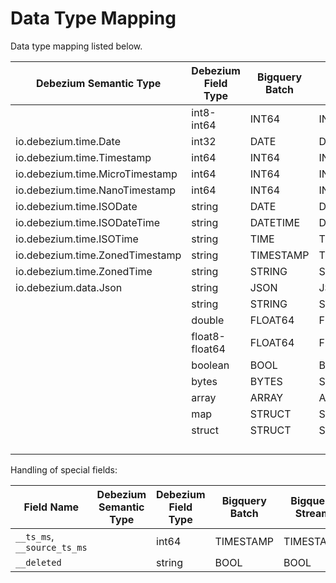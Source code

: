 # Data Type Mapping

Data type mapping listed below.

| Debezium Semantic Type          | Debezium Field Type | Bigquery Batch | Bigquery Stream | Notes |
|---------------------------------|---------------------|----------------|-----------------|-------|
|                                 | int8-int64          | INT64          | INT64           |       |
| io.debezium.time.Date           | int32               | DATE           | DATE            |       |
| io.debezium.time.Timestamp      | int64               | INT64          | INT64           |       |
| io.debezium.time.MicroTimestamp | int64               | INT64          | INT64           |       |
| io.debezium.time.NanoTimestamp  | int64               | INT64          | INT64           |       |
| io.debezium.time.ISODate        | string              | DATE           | DATE            |       |
| io.debezium.time.ISODateTime    | string              | DATETIME       | DATETIME        |       |
| io.debezium.time.ISOTime        | string              | TIME           | TIME            |       |
| io.debezium.time.ZonedTimestamp | string              | TIMESTAMP      | TIMESTAMP       |       |
| io.debezium.time.ZonedTime      | string              | STRING         | STRING          |       |
| io.debezium.data.Json           | string              | JSON           | JSON            |       |
|                                 | string              | STRING         | STRING          |       |
|                                 | double              | FLOAT64        | FLOAT64         |       |
|                                 | float8-float64      | FLOAT64        | FLOAT64         |       |
|                                 | boolean             | BOOL           | BOOL            |       |
|                                 | bytes               | BYTES          | STRING          |       |
|                                 | array               | ARRAY          | ARRAY           |       |
|                                 | map                 | STRUCT         | STRUCT          |       |
|                                 | struct              | STRUCT         | STRUCT          |       |
|                                 |                     |                |                 |       |
|                                 |                     |                |                 |       |
|                                 |                     |                |                 |       |
|                                 |                     |                |                 |       |

Handling of special fields:

| Field Name                  | Debezium Semantic Type | Debezium Field Type | Bigquery Batch | Bigquery Stream | Notes |
|-----------------------------|------------------------|---------------------|----------------|-----------------|-------|
| `__ts_ms`, `__source_ts_ms` |                        | int64               | TIMESTAMP      | TIMESTAMP       |       |
| `__deleted`                 |                        | string              | BOOL           | BOOL            |       |
